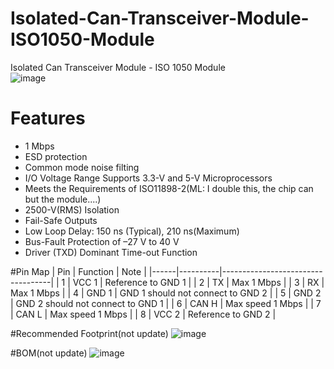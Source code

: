 # Isolated-Can-Transceiver-Module-ISO1050-Module
Isolated Can Transceiver Module - ISO 1050 Module  
![image](https://user-images.githubusercontent.com/45313904/144106388-0bfc97e5-0fa4-49f8-91fc-3c7647e63e2a.png)  
# Features
* 1 Mbps
* ESD protection
* Common mode noise filting
* I/O Voltage Range Supports 3.3-V and 5-V Microprocessors
* Meets the Requirements of ISO11898-2(ML: I double this, the chip can but the module....)
* 2500-V(RMS) Isolation
* Fail-Safe Outputs
* Low Loop Delay: 150 ns (Typical), 210 ns(Maximum)
* Bus-Fault Protection of –27 V to 40 V
* Driver (TXD) Dominant Time-out Function

#Pin Map
| Pin  | Function | Note                              |
|------|----------|-----------------------------------|
| 1    | VCC 1    | Reference to GND 1                |
| 2    | TX       | Max 1 Mbps                        |
| 3    | RX       | Max 1 Mbps                        |
| 4    | GND 1    | GND 1 should not connect to GND 2 |
| 5    | GND 2    | GND 2 should not connect to GND 1 |
| 6    | CAN H    | Max speed 1 Mbps                  |
| 7    | CAN L    | Max speed 1 Mbps                  |
| 8    | VCC 2    | Reference to GND 2                |

#Recommended Footprint(not update)
![image](https://user-images.githubusercontent.com/45313904/135704904-11facb53-97ba-4988-a63c-1c9261f64786.png)


#BOM(not update)
![image](https://user-images.githubusercontent.com/45313904/135437025-d2778484-38d4-4c6e-9776-bcb6fb02ff37.png)
